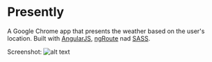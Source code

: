# Presently

A Google Chrome app that presents the weather based on the user's location. Built with [AngularJS](https://angularjs.org/), [ngRoute](https://code.angularjs.org/1.5.0-rc.2/angular-route.min.js) nad [SASS](http://sass-lang.com/).

Screenshot:
![alt text](https://github.com/mehrdadrafiee/Presently/img/presently.png "Presently screen shot")

